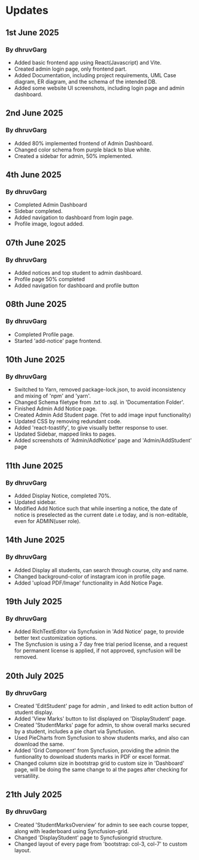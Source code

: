 # Updates

## 1st June 2025

### By dhruvGarg
- Added basic frontend app using React(Javascript) and Vite.
- Created admin login page, only frontend part.
- Added Documentation, including project requirements, UML Case diagram, ER diagram, and the schema of the intended DB.
- Added some website UI screenshots, including login page and admin dashboard.

## 2nd June 2025

### By dhruvGarg
- Added 80% implemented frontend of Admin Dashboard.
- Changed color schema from purple black to blue white.
- Created a sidebar for admin, 50% implemented.

## 4th June 2025

### By dhruvGarg
- Completed Admin Dashboard
- Sidebar completed.
- Added navigation to dashboard from login page.
- Profile image, logout added.

## 07th June 2025

### By dhruvGarg
- Added notices and top student to admin dashboard.
- Profile page 50% completed
- Added navigation for dashboard and profile button

## 08th June 2025

### By dhruvGarg
- Completed Profile page.
- Started 'add-notice' page frontend.

## 10th June 2025

### By dhruvGarg
- Switched to Yarn, removed package-lock.json, to avoid inconsistency and mixing of 'npm' and 'yarn'. 
- Changed Schema filetype from .txt to .sql. in 'Documentation Folder'.
- Finished Admin Add Notice page.
- Created Admin Add Student page. (Yet to add image input functionality)
- Updated CSS by removing redundant code.
- Added 'react-toastify', to give visually better response to user.
- Updated Sidebar, mapped links to pages.
- Added screenshots of 'Admin/AddNotice' page and 'Admin/AddStudent' page


## 11th June 2025

### By dhruvGarg
- Added Display Notice, completed 70%.
- Updated sidebar.
- Modified Add Notice such that while inserting a notice, the date of notice is preselected as the current date i.e today, and is non-editable, even for ADMIN(user role).


## 14th June 2025

### By dhruvGarg
- Added Display all students, can search through course, city and name.
- Changed background-color of instagram icon in profile page.
- Added 'upload PDF/Image' functionality in Add Notice Page.

## 19th July 2025

### By dhruvGarg
- Added RichTextEditor via Syncfusion in 'Add Notice' page, to provide better text customization options.
- The Syncfusion is using a 7 day free trial period license, and a request for permanent license is applied, if not approved, syncfusion will be removed. 

## 20th July 2025

### By dhruvGarg
- Created 'EditStudent' page for admin , and linked to edit action button of student display.
- Added 'View Marks' button to list displayed on 'DisplayStudent' page.
- Created 'StudentMarks' page for admin, to show overall marks secured by a student, includes a pie chart via Syncfusion.
- Used PieCharts from Syncfusion to show students marks, and also can download the same.
- Added 'Grid Component' from Syncfusion, providing the admin the funtionality to download students marks in PDF or excel format.
- Changed column size in bootstrap grid to custom size in 'Dashboard' page, will be doing the same change to al the pages after checking for versatility.

## 21th July 2025

### By dhruvGarg
- Created 'StudentMarksOverview' for admin to see each course topper, along with leaderboard using Syncfusion-grid.
- Changed 'DisplayStudent' page to Syncfusiongrid structure.
- Changed layout of every page from 'bootstrap: col-3, col-7' to custom layout.